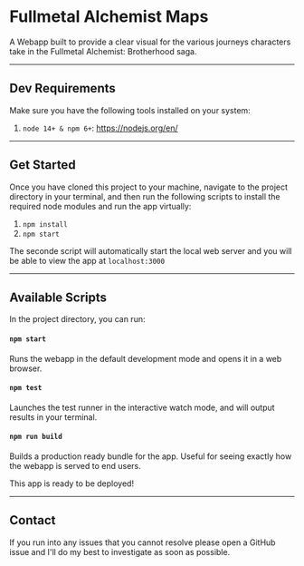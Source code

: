 # Fullmetal Alchemist Maps

A Webapp built to provide a clear visual for the various journeys characters take in the Fullmetal Alchemist: Brotherhood saga.

---

## Dev Requirements

Make sure you have the following tools installed on your system:

1. `node 14+ & npm 6+`: https://nodejs.org/en/

---

## Get Started

Once you have cloned this project to your machine, navigate to the project directory in your terminal, and then run the following scripts to install the required node modules and run the app virtually:

1. `npm install`
2. `npm start`

The seconde script will automatically start the local web server and you will be able to view the app at `localhost:3000`

---

## Available Scripts

In the project directory, you can run:

#### `npm start`

Runs the webapp in the default development mode and opens it in a web browser.

#### `npm test`

Launches the test runner in the interactive watch mode, and will output results in your terminal.

#### `npm run build`

Builds a production ready bundle for the app. Useful for seeing exactly how the webapp is served to end users.

This app is ready to be deployed!

---

## Contact

If you run into any issues that you cannot resolve please open a GitHub issue and I'll do my best to investigate as soon as possible. 
